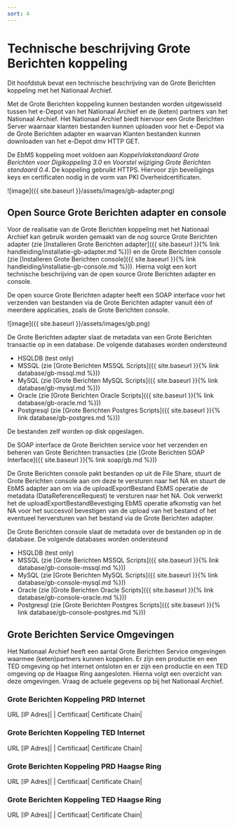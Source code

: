 ```yaml
---
sort: 4
---
```


# Technische beschrijving Grote Berichten koppeling

Dit hoofdstuk bevat een technische beschrijving van de Grote Berichten koppeling met het Nationaal Archief.

Met de Grote Berichten koppeling kunnen bestanden worden uitgewisseld tussen het e-Depot van het Nationaal Archief en de (keten) partners van het Nationaal Archief. Het Nationaal Archief biedt hiervoor een Grote Berichten Server waarnaar klanten bestanden kunnen uploaden voor het e-Depot via de Grote Berichten adapter en waarvan Klanten bestanden kunnen downloaden van het e-Depot dmv HTTP GET.

De EbMS koppeling moet voldoen aan *Koppelvlakstandaard Grote Berichten voor Digikoppeling 3.0* en *Voorstel wijziging Grote Berichten standaard 0.4*. De koppeling gebruikt HTTPS. Hiervoor zijn beveiligings keys en certificaten nodig in de vorm van PKI Overheidcertificaten.

![image]({{ site.baseurl }}/assets/images/gb-adapter.png)

## Open Source Grote Berichten adapter en console
Voor de realisatie van de Grote Berichten koppeling met het Nationaal Archief kan gebruik worden gemaakt van de nog source Grote Berichten adapter (zie [Installeren Grote Berichten adapter]({{ site.baseurl }}{% link handleiding/installatie-gb-adapter.md %})) en de Grote Berichten console (zie [Installeren Grote Berichten console]({{ site.baseurl }}{% link handleiding/installatie-gb-console.md %})). Hierna volgt een kort technische beschrijving van de open source Grote Berichten adapter en console.

De open source Grote Berichten adapter heeft een SOAP interface voor het verzenden van bestanden via de Grote Berichten adapter vanuit één of meerdere applicaties, zoals de Grote Berichten console.

![image]({{ site.baseurl }}/assets/images/gb.png)

De Grote Berichten adapter slaat de metadata van een Grote Berichten transactie op in een database. De volgende databases worden ondersteund
- HSQLDB (test only)
- MSSQL (zie [Grote Berichten MSSQL Scripts]({{ site.baseurl }}{% link database/gb-mssql.md %}))
- MySQL (zie [Grote Berichten MySQL Scripts]({{ site.baseurl }}{% link database/gb-mysql.md %}))
- Oracle (zie [Grote Berichten Oracle Scripts]({{ site.baseurl }}{% link database/gb-oracle.md %}))
- Postgresql (zie [Grote Berichten Postgres Scripts]({{ site.baseurl }}{% link database/gb-postgres.md %}))

De bestanden zelf worden op disk opgeslagen.

De SOAP interface de Grote Berichten service voor het verzenden en beheren van Grote Berichten transacties (zie [Grote Berichten SOAP Interface]({{ site.baseurl }}{% link soap/gb.md %}))

De Grote Berichten console pakt bestanden op uit de File Share, stuurt de Grote Berichten console aan om deze te versturen naar het NA en stuurt de EbMS adapter aan om via de uploadExportBestand EbMS operatie de metadata (DataReferenceRequest) te versturen naar het NA. Ook verwerkt het de uploadExportBestandBevestiging EbMS operatie afkomstig van het NA voor het succesvol bevestigen van de upload van het bestand of het eventueel herversturen van het bestand via de Grote Berichten adapter.

De Grote Berichten console slaat de metadata over de bestanden op in de database. De volgende databases worden ondersteund
- HSQLDB (test only)
- MSSQL (zie [Grote Berichten MSSQL Scripts]({{ site.baseurl }}{% link database/gb-console-mssql.md %}))
- MySQL (zie [Grote Berichten MySQL Scripts]({{ site.baseurl }}{% link database/gb-console-mysql.md %}))
- Oracle (zie [Grote Berichten Oracle Scripts]({{ site.baseurl }}{% link database/gb-console-oracle.md %}))
- Postgresql (zie [Grote Berichten Postgres Scripts]({{ site.baseurl }}{% link database/gb-console-postgres.md %}))

## Grote Berichten Service Omgevingen

Het Nationaal Archief heeft een aantal Grote Berichten Service omgevingen waarmee (keten)partners kunnen koppelen. Er zijn een productie en een TED omgeving op het internet ontsloten en er zijn een productie en een TED omgeving op de Haagse Ring aangesloten. Hierna volgt een overzicht van deze omgevingen. Vraag de actuele gegevens op bij het Nationaal Archief.

### Grote Berichten Koppeling PRD Internet

URL [IP Adres]|	|
Certificaat|
Certificate Chain|

### Grote Berichten Koppeling TED Internet

URL [IP Adres]|	|
Certificaat|
Certificate Chain|

### Grote Berichten Koppeling PRD Haagse Ring

URL [IP Adres]|	|
Certificaat|
Certificate Chain|

### Grote Berichten Koppeling TED Haagse Ring

URL [IP Adres]|	|
Certificaat|
Certificate Chain|
